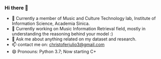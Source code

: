 ### Hi there 👋
- 🏡 Currently a member of Music and Culture Technology lab, Institute of Information Science, Academia Sinica.
- 🔭 Currently working on Music Information Retrieval field, mostly in understanding the reasoning behind your model :)
- 💬 Ask me about anything related on my dataset and research.
- 📫 contact me on: christoferjulio3@gmail.com
- 😄 Pronouns: Python 3.7; Now starting C+
